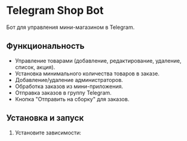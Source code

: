 # Telegram Shop Bot

Бот для управления мини-магазином в Telegram.

## Функциональность

- Управление товарами (добавление, редактирование, удаление, список, акция).
- Установка минимального количества товаров в заказе.
- Добавление/удаление администраторов.
- Обработка заказов из мини-приложения.
- Отправка заказов в группу Telegram.
- Кнопка "Отправить на сборку" для заказов.

## Установка и запуск

1. Установите зависимости: